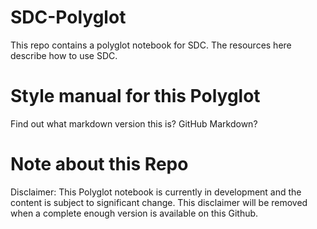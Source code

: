 # SDC-Polyglot

This repo contains a polyglot notebook for SDC. The resources here describe how to use SDC. 

# Style manual for this Polyglot 

Find out what markdown version this is? GitHub Markdown?

# Note about this Repo
Disclaimer: This Polyglot notebook is currently in development and the content is subject to significant change. This disclaimer will be removed when a complete enough version is available on this Github. 
